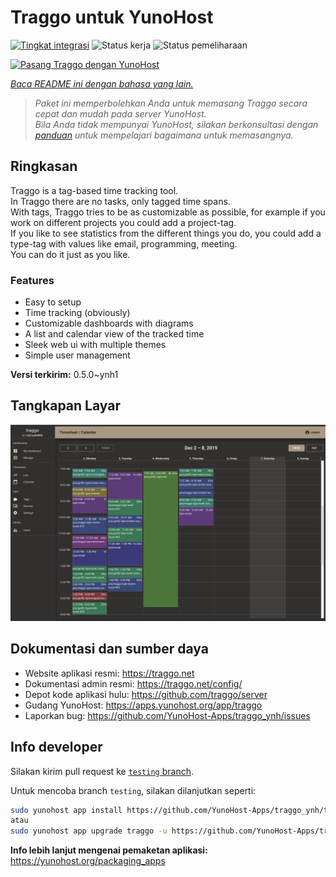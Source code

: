 <!--
N.B.: README ini dibuat secara otomatis oleh <https://github.com/YunoHost/apps/tree/master/tools/readme_generator>
Ini TIDAK boleh diedit dengan tangan.
-->

# Traggo untuk YunoHost

[![Tingkat integrasi](https://dash.yunohost.org/integration/traggo.svg)](https://ci-apps.yunohost.org/ci/apps/traggo/) ![Status kerja](https://ci-apps.yunohost.org/ci/badges/traggo.status.svg) ![Status pemeliharaan](https://ci-apps.yunohost.org/ci/badges/traggo.maintain.svg)

[![Pasang Traggo dengan YunoHost](https://install-app.yunohost.org/install-with-yunohost.svg)](https://install-app.yunohost.org/?app=traggo)

*[Baca README ini dengan bahasa yang lain.](./ALL_README.md)*

> *Paket ini memperbolehkan Anda untuk memasang Traggo secara cepat dan mudah pada server YunoHost.*  
> *Bila Anda tidak mempunyai YunoHost, silakan berkonsultasi dengan [panduan](https://yunohost.org/install) untuk mempelajari bagaimana untuk memasangnya.*

## Ringkasan

Traggo is a tag-based time tracking tool.  
In Traggo there are no tasks, only tagged time spans.  
With tags, Traggo tries to be as customizable as possible, for example if you work on different projects you could add a project-tag.  
If you like to see statistics from the different things you do, you could add a type-tag with values like email, programming, meeting.  
You can do it just as you like.

### Features

- Easy to setup
- Time tracking (obviously)
- Customizable dashboards with diagrams
- A list and calendar view of the tracked time
- Sleek web ui with multiple themes
- Simple user management


**Versi terkirim:** 0.5.0~ynh1

## Tangkapan Layar

![Tangkapan Layar pada Traggo](./doc/screenshots/traggo_calendar.png)

## Dokumentasi dan sumber daya

- Website aplikasi resmi: <https://traggo.net>
- Dokumentasi admin resmi: <https://traggo.net/config/>
- Depot kode aplikasi hulu: <https://github.com/traggo/server>
- Gudang YunoHost: <https://apps.yunohost.org/app/traggo>
- Laporkan bug: <https://github.com/YunoHost-Apps/traggo_ynh/issues>

## Info developer

Silakan kirim pull request ke [`testing` branch](https://github.com/YunoHost-Apps/traggo_ynh/tree/testing).

Untuk mencoba branch `testing`, silakan dilanjutkan seperti:

```bash
sudo yunohost app install https://github.com/YunoHost-Apps/traggo_ynh/tree/testing --debug
atau
sudo yunohost app upgrade traggo -u https://github.com/YunoHost-Apps/traggo_ynh/tree/testing --debug
```

**Info lebih lanjut mengenai pemaketan aplikasi:** <https://yunohost.org/packaging_apps>
